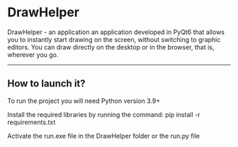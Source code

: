 # DrawHelper

DrawHelper - an application an application developed in PyQt6 that allows you to instantly start drawing on the screen, without switching to graphic editors. You can draw directly on the desktop or in the browser, that is, wherever you go.

<hr>

## How to launch it?

To run the project you will need Python version 3.9+

Install the required libraries by running the command: pip install -r requirements.txt

Activate the run.exe file in the DrawHelper folder or the run.py file
